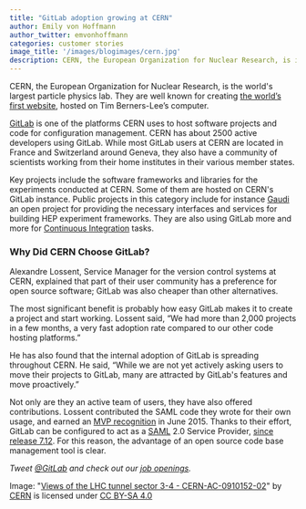 ```yaml
---
title: "GitLab adoption growing at CERN"
author: Emily von Hoffmann
author_twitter: emvonhoffmann
categories: customer stories
image_title: '/images/blogimages/cern.jpg'
description: CERN, the European Organization for Nuclear Research, is increasingly using GitLab to host software projects and code for configuration management.
---
```


CERN, the European Organization for Nuclear Research, is the world's largest particle physics lab. They are well known for creating [the world’s first website](http://home.cern/topics/birth-web), hosted on Tim Berners-Lee’s computer.

[GitLab](http://about.gitlab.com) is one of the platforms CERN uses to host software projects and code for configuration management. CERN has about 2500 active developers using GitLab. While most GitLab users at CERN are located in France and Switzerland around Geneva, they also have a community of scientists working from their home institutes in their various member states.

<!-- more -->

Key projects include the software frameworks and libraries for the experiments conducted at CERN. Some of them are hosted on CERN's GitLab instance.
Public projects in this category include for instance [Gaudi](https://gitlab.cern.ch/gaudi/Gaudi) an open project for providing the necessary interfaces and services for building HEP experiment frameworks.
They are also using GitLab more and more for [Continuous Integration](https://about.gitlab.com/features/gitlab-ci/) tasks.

### Why Did CERN Choose GitLab?

Alexandre Lossent, Service Manager for the version control systems at CERN, explained that part of their user community has a preference for open source software; GitLab was also cheaper than other alternatives.

The most significant benefit is probably how easy GitLab makes it to create a project and start working. Lossent said, “We had more than 2,000 projects in a few months, a very fast adoption rate compared to our other code hosting platforms.”

He has also found that the internal adoption of GitLab is spreading throughout CERN. He said, “While we are not yet actively asking users to move their projects to GitLab, many are attracted by GitLab's features and move proactively.”

Not only are they an active team of users, they have also offered contributions. Lossent contributed the SAML code they wrote for their own usage, and earned an [MVP recognition](https://about.gitlab.com/mvp/) in June 2015. Thanks to their effort, GitLab can be configured to act as a [SAML](https://docs.gitlab.com/ce/integration/saml.html) 2.0 Service Provider, [since release 7.12](https://about.gitlab.com/2015/06/22/gitlab-7-12-released/). For this reason, the advantage of an open source code base management tool is clear.

_Tweet [@GitLab](https://twitter.com/gitlab) and check out our [job openings](https://about.gitlab.com/jobs/)._

Image: "[Views of the LHC tunnel sector 3-4 - CERN-AC-0910152-02](http://cds.cern.ch/record/1211045?ln=en)" by [CERN](http://home.cern/) is licensed under [CC BY-SA 4.0](https://creativecommons.org/licenses/by-sa/4.0/)
